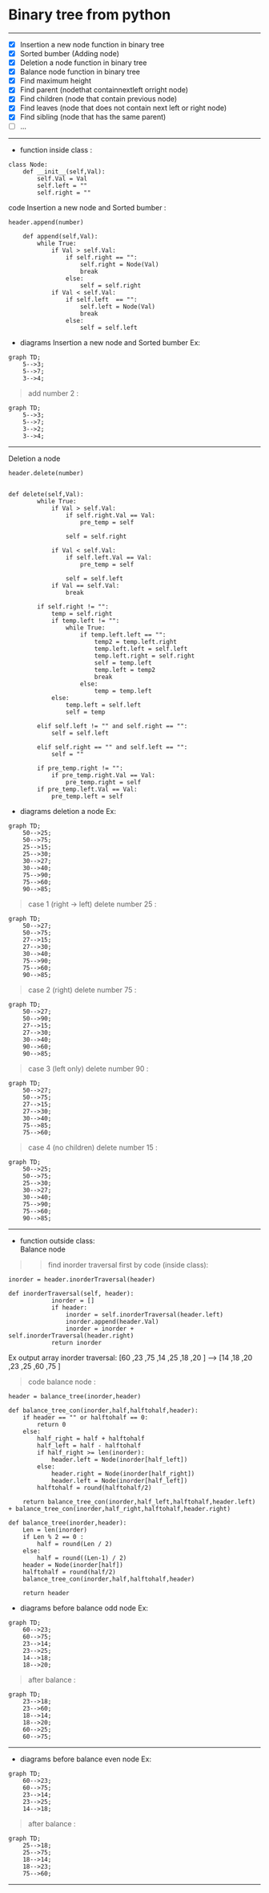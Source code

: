 # Binary tree from python
---
- [x] Insertion a new node function in binary tree
- [x] Sorted bumber (Adding node)
- [x] Deletion a node function in binary tree
- [x] Balance node function in binary tree 
- [x] Find maximum height
- [x] Find parent (nodethat containnextleft orright node)
- [x] Find children (node that contain previous node)
- [x] Find leaves (node that does not contain next left or right node)
- [x] Find sibling (node that has the same parent)
- [ ] ...
---
 * function inside class :
```
class Node:
    def __init__(self,Val):
        self.Val = Val
        self.left = ""
        self.right = ""
```
code Insertion a new node and Sorted bumber :
```
header.append(number)
```
```
    def append(self,Val):
        while True:
            if Val > self.Val:
                if self.right == "":
                    self.right = Node(Val)
                    break
                else:
                    self = self.right
            if Val < self.Val:
                if self.left  == "":
                    self.left = Node(Val)
                    break
                else:
                    self = self.left
```
* diagrams Insertion a new node and Sorted bumber Ex:
```mermaid
graph TD;
    5-->3;
    5-->7;
    3-->4;
```
> add number 2 :
```mermaid
graph TD;
    5-->3;
    5-->7;
    3-->2;
    3-->4;
```
---
Deletion a node <br />
```
header.delete(number)
```
```

def delete(self,Val):
        while True:
            if Val > self.Val:
                if self.right.Val == Val:
                    pre_temp = self
                    
                self = self.right
                    
            if Val < self.Val:
                if self.left.Val == Val:
                    pre_temp = self
                    
                self = self.left
            if Val == self.Val:
                break
        
        if self.right != "":
            temp = self.right
            if temp.left != "":
                while True:
                    if temp.left.left == "":
                        temp2 = temp.left.right
                        temp.left.left = self.left
                        temp.left.right = self.right
                        self = temp.left
                        temp.left = temp2
                        break
                    else:
                        temp = temp.left
            else:
                temp.left = self.left
                self = temp
                
        elif self.left != "" and self.right == "":
            self = self.left
            
        elif self.right == "" and self.left == "":
            self = ""
            
        if pre_temp.right != "":
            if pre_temp.right.Val == Val:
                pre_temp.right = self
        if pre_temp.left.Val == Val:
            pre_temp.left = self
```
* diagrams deletion a node Ex:
```mermaid
graph TD;
    50-->25;
    50-->75;
    25-->15;
    25-->30;
    30-->27;
    30-->40;
    75-->90;
    75-->60;
    90-->85;
```
> case 1 (right -> left) delete number 25 :
```mermaid
graph TD;
    50-->27;
    50-->75;
    27-->15;
    27-->30;
    30-->40;
    75-->90;
    75-->60;
    90-->85;
```
> case 2 (right) delete number 75 :
```mermaid
graph TD;
    50-->27;
    50-->90;
    27-->15;
    27-->30;
    30-->40;
    90-->60;
    90-->85;
```
> case 3 (left only) delete number 90 :
```mermaid
graph TD;
    50-->27;
    50-->75;
    27-->15;
    27-->30;
    30-->40;
    75-->85;
    75-->60;
```
> case 4 (no children) delete number 15 :
```mermaid
graph TD;
    50-->25;
    50-->75;
    25-->30;
    30-->27;
    30-->40;
    75-->90;
    75-->60;
    90-->85;
```
---
* function outside class:<br />
 Balance node<br />
> > find inorder traversal first by code (inside class):
```
inorder = header.inorderTraversal(header)
```
```
def inorderTraversal(self, header):
            inorder = []
            if header:
                inorder = self.inorderTraversal(header.left)
                inorder.append(header.Val)
                inorder = inorder + self.inorderTraversal(header.right)
            return inorder
```
Ex output array inorder traversal: [60 ,23 ,75 ,14 ,25 ,18 ,20 ] --> [14 ,18 ,20 ,23 ,25 ,60 ,75 ]
> code balance node :
```
header = balance_tree(inorder,header)
```
```
def balance_tree_con(inorder,half,halftohalf,header):
    if header == "" or halftohalf == 0:
        return 0
    else:
        half_right = half + halftohalf
        half_left = half - halftohalf
        if half_right >= len(inorder):
            header.left = Node(inorder[half_left])
        else:
            header.right = Node(inorder[half_right])
            header.left = Node(inorder[half_left])
        halftohalf = round(halftohalf/2)

    return balance_tree_con(inorder,half_left,halftohalf,header.left) + balance_tree_con(inorder,half_right,halftohalf,header.right)

def balance_tree(inorder,header):
    Len = len(inorder)
    if Len % 2 == 0 :
        half = round(Len / 2)
    else:
        half = round((Len-1) / 2)
    header = Node(inorder[half])
    halftohalf = round(half/2)
    balance_tree_con(inorder,half,halftohalf,header)

    return header
```
* diagrams before balance odd node Ex:
```mermaid
graph TD;
    60-->23;
    60-->75;
    23-->14;
    23-->25;
    14-->18;
    18-->20;
```
> after balance  :
```mermaid
graph TD;
    23-->18;
    23-->60;
    18-->14;
    18-->20;
    60-->25;
    60-->75;
```
---
* diagrams before balance even node Ex:
```mermaid
graph TD;
    60-->23;
    60-->75;
    23-->14;
    23-->25;
    14-->18;
```
> after balance  :
```mermaid
graph TD;
    25-->18;
    25-->75;
    18-->14;
    18-->23;
    75-->60;
```
---
